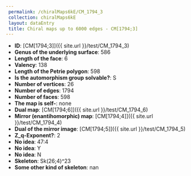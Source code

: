 ```yaml
--- 
 permalink: /chiralMaps6kE/CM_1794_3 
 collection: chiralMaps6kE
 layout: dataEntry
 title: Chiral maps up to 6000 edges - CM[1794;3]
---
```


- **ID**: [CM[1794;3]]({{ site.url }}/test/CM_1794_3)
- **Genus of the underlying surface**: 586
- **Length of the face**: 6
- **Valency**: 138
- **Length of the Petrie polygon**: 598
- **Is the automorphism group solvable?**: S
- **Number of vertices**: 26
- **Number of edges**: 1794
- **Number of faces**: 598
- **The map is self-**: none
- **Dual map**: [CM[1794;6]]({{ site.url }}/test/CM_1794_6)
- **Mirror (enantihomorphic) map**: [CM[1794;4]]({{ site.url }}/test/CM_1794_4)
- **Dual of the mirror image**: [CM[1794;5]]({{ site.url }}/test/CM_1794_5)
- **Z_q-Exponent?**: 2
- **No idea**:  47:4
- **No idea**: Y
- **No idea**: N
- **Skeleton**: Sk(26;4)^23
- **Some other kind of skeleton**: nan
